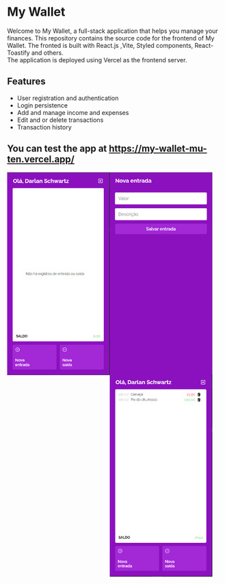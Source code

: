 # My Wallet

Welcome to My Wallet, a full-stack application that helps you manage your finances. This repository contains the source code for the frontend of My Wallet. The fronted is built with React.js ,Vite, Styled components, React-Toastify and others.</br>
The application is deployed using Vercel as the frontend server.

## Features

- User registration and authentication
- Login persistence
- Add and manage income and expenses
- Edit and or delete transactions
- Transaction history

## You can test the app at https://my-wallet-mu-ten.vercel.app/

[<img width='240px' src="./screenshots/screenshot1.PNG" align="left"/>](https://my-wallet-mu-ten.vercel.app/)

[<img width='240px' src="./screenshots/screenshot2.PNG" align="left"/>](https://my-wallet-mu-ten.vercel.app/)


[<img width='240px' src="./screenshots/screenshot3.PNG" align="left"/>](https://my-wallet-mu-ten.vercel.app/)





